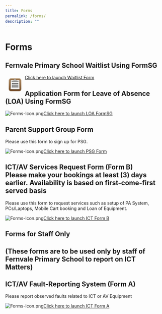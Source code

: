 ```yaml
---
title: Forms
permalink: /forms/
description: ""
---
```

# Forms

## Fernvale Primary School Waitlist Using FormSG

 <img src="/images/Forms-Icon.png" style="width:8%; float:left;padding:11px"> <a href="https://go.gov.sg/fvps-waitlist" target="_blank">Click here to launch Waitlist Form</a>


 



Application Form for Leave of Absence (LOA) Using FormSG
--------------------------------------------------------

![Forms-Icon.png](https://fernvalepri.moe.edu.sg/qql/slot/u480/Forms-Icon.png)[Click here to launch LOA FormSG](https://go.gov.sg/fvps-loa)

Parent Support Group Form
-------------------------

Please use this form to sign up for PSG.  
  
![Forms-Icon.png](https://fernvalepri.moe.edu.sg/qql/slot/u480/Forms-Icon.png)[Click here to launch PSG Form](https://go.gov.sg/fvps-psg-signup)  
  

ICT/AV Services Request Form (Form B)&nbsp; &nbsp; &nbsp; &nbsp; &nbsp; &nbsp;  &nbsp; &nbsp; Please make your bookings at least (3) days earlier.&nbsp;Availability is based on first-come-first served basis &nbsp;
----------------------------------------------------------------------------------------------------------------------------------------------------------------------------------------------

Please use this form to request services such as setup of PA System, PCs/Laptops, Mobile Cart booking and Loan of Equipment.&nbsp;&nbsp; &nbsp; &nbsp;  

![Forms-Icon.png](https://fernvalepri.moe.edu.sg/qql/slot/u480/Forms-Icon.png)[Click here to launch ICT Form&nbsp;B](http://forms.cwp.gov.sg/fernvalepri/FormVOATA)  

  

Forms for Staff Only
--------------------

(These forms are to be used only by staff of Fernvale Primary School to report on ICT Matters)
----------------------------------------------------------------------------------------------

ICT/AV Fault-Reporting System&nbsp;(Form A)
--------------------------------------

Please report observed faults related to ICT or AV Equipment

![Forms-Icon.png](https://fernvalepri-moe-edu-sg-admin.cwp.sg/qql/slot/u480/Forms-Icon.png)[Click here to launch ICT Form A](https://forms.cwp.gov.sg/fernvalepri/FormKQOJ8)